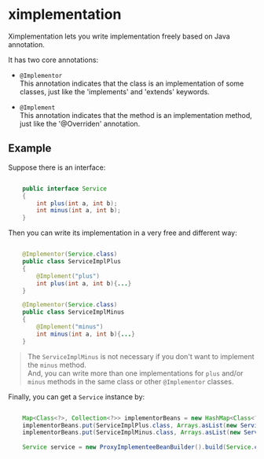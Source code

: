 # ximplementation
Ximplementation lets you write implementation freely based on Java annotation.

It has two core annotations:

* `@Implementor`  
This annotation indicates that the class is an implementation of some classes, just like the 'implements' and 'extends' keywords.

* `@Implement`  
This annotation indicates that the method is an implementation method, just like the '@Overriden' annotation.

## Example
Suppose there is an interface:

```java

	public interface Service
	{
		int plus(int a, int b);
		int minus(int a, int b);
	}
```

Then you can write its implementation in a very free and different way:

```java

	@Implementor(Service.class)
	public class ServiceImplPlus
	{
		@Implement("plus")
		int plus(int a, int b){...}
	}

	@Implementor(Service.class)
	public class ServiceImplMinus
	{
		@Implement("minus")
		int minus(int a, int b){...}
	}
```

> The `ServiceImplMinus` is not necessary if you don't want to implement the `minus` method.  
> And, you can write more than one implementations for `plus` and/or `minus` methods in the same class or other `@Implementor` classes.

Finally, you can get a `Service` instance by:

```java

	Map<Class<?>, Collection<?>> implementorBeans = new HashMap<Class<?>, Collection<?>>();
	implementorBeans.put(ServiceImplPlus.class, Arrays.asList(new ServiceImplPlus()));
	implementorBeans.put(ServiceImplMinus.class, Arrays.asList(new ServiceImplMinus()));
	
	Service service = new ProxyImplementeeBeanBuilder().build(Service.class, implementorBeans);
```